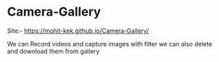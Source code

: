 # Camera-Gallery
Site:- https://mohit-kek.github.io/Camera-Gallery/


We can Record videos and capture images with filter 
we can also delete and download them from gallery
